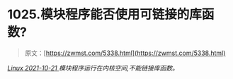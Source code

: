 <!--yml
category: 未分类
date: 0001-01-01 00:00:00
-->

# 1025.模块程序能否使用可链接的库函数?

> 原文：[https://zwmst.com/5338.html](https://zwmst.com/5338.html)

   [ *Linux* ](https://zwmst.com/linux)*[ <time datetime="2021-10-22T00:26:35+08:00"> 2021-10-21 </time> ](https://zwmst.com/5338.html)  模块程序运行在内核空间,不能链接库函数。*